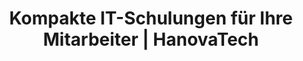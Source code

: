 ---
title: Kompakte IT-Schulungen für Ihre Mitarbeiter | HanovaTech
description: ✅ Wir sind Ihr moderner IT-Dienstleister aus Hannover. Wir bieten Ihnen verschiedene Dienstleistungen und Produkte für die Digitalisierung Ihres Unternehmens. Erfahren Sie mehr über uns und unsere Leistungen!

heroSection:
  heading: IT-Schulungen für Ihre Mitarbeiter
  description: Wir vermitteln IT-Verständnis für nicht technische Mitarbeiter in technischen Unternehmen und helfen Ihnen, selbstständig und bewusster zu arbeiten.
  buttons:
    primary:
      label: Schreiben Sie uns
      href: /schulungen/kontakt
    secondary:
      label: Zu unseren Kursen
      href: "#courses"
  images:
    one:
      src: /content/schulungen/git.png
      alt: Git Logo
    two:
      src: /content/schulungen/linux.png
      alt: Linux Logo
    three:
      src: /content/schulungen/bash.svg
      alt: Bash Logo
    four:
      src: /content/schulungen/excel.png
      alt: Excel Logo
    five:
      src: /content/schulungen/aws.webp
      alt: AWS Logo

courseSection:
  title: Unsere Schulungen
  heading: Selbstständig IT-Probleme lösen
  description: Mit unseren modularen Schulungen, vermitteln wir Ihnen das nötige Wissen, um technische Herausforderungen selbstständig zu meistern.

teamSection:
  heading: Unser Dozenzenteam
  description: Unsere Dozenten verfügen über langjährige Erfahrung in der IT-Branche und sind Experten auf ihrem Gebiet.
  members:
    - name: Henry Akmann
      position: Dozent
      description: Als Dozent unterrichtet er seit 2018 verschiedene IT-relevante Themen von Linux/Unix über Serversysteme bis zur Cloud.
      image: "/content/team/henry.jpg"
      email: h.akmann@hanovatech.de
      linkedin: https://www.linkedin.com/in/hakmann/
    - name: Hashem Mahmoud
      position: Dozent
      description: Unser super Dozent
      image: "/content/team/hashem.jpg"
      email: h.mahmoud@hanovatech.de
      linkedin: https://www.linkedin.com/in/hashem-mahmoud/
---